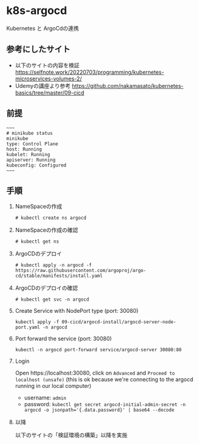 # k8s-argocd
Kubernetes と ArgoCdの連携

## 参考にしたサイト
- 以下のサイトの内容を検証
    https://selfnote.work/20220703/programming/kubernetes-microservices-volumes-2/
- Udemyの講座より参考
    https://github.com/nakamasato/kubernetes-basics/tree/master/09-cicd

## 前提
    ~~~
    # minikube status 
    minikube
    type: Control Plane
    host: Running
    kubelet: Running
    apiserver: Running
    kubeconfig: Configured
    ~~~

## 手順
1. NameSpaceの作成
    ~~~
    # kubectl create ns argocd
    ~~~
   
1. NameSpaceの作成の確認
    ~~~
    # kubectl get ns
    ~~~

1. ArgoCDのデプロイ
    ~~~
    # kubectl apply -n argocd -f https://raw.githubusercontent.com/argoproj/argo-cd/stable/manifests/install.yaml
    ~~~

1. ArgoCDのデプロイの確認
    ~~~
    # kubectl get svc -n argocd
    ~~~

1. Create Service with NodePort type (port: 30080)
    ~~~
    kubectl apply -f 09-cicd/argocd-install/argocd-server-node-port.yaml -n argocd
    ~~~

1. Port forward the service (port: 30080)
    ~~~
    kubectl -n argocd port-forward service/argocd-server 30080:80
    ~~~

1. Login

    Open https://localhost:30080, click on `Advanced` and `Proceed to localhost (unsafe)` (this is ok because we're connecting to the argocd running in our local computer)

    - username: `admin`
    - password: `kubectl get secret argocd-initial-admin-secret -n argocd -o jsonpath='{.data.password}' | base64 --decode`

1. 以降

    以下のサイトの「検証環境の構築」以降を実施
